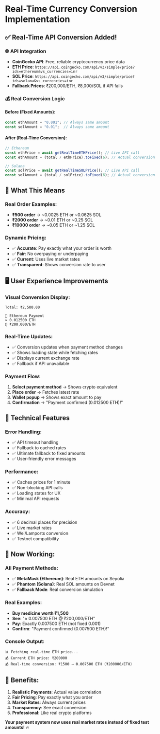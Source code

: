 # Real-Time Currency Conversion Implementation

## ✅ **Real-Time API Conversion Added!**

### 🌐 **API Integration**
- **CoinGecko API**: Free, reliable cryptocurrency price data
- **ETH Price**: `https://api.coingecko.com/api/v3/simple/price?ids=ethereum&vs_currencies=inr`
- **SOL Price**: `https://api.coingecko.com/api/v3/simple/price?ids=solana&vs_currencies=inr`
- **Fallback Prices**: ₹200,000/ETH, ₹8,000/SOL if API fails

### 💰 **Real Conversion Logic**

#### Before (Fixed Amounts):
```javascript
const ethAmount = "0.001"; // Always same amount
const solAmount = "0.01";  // Always same amount
```

#### After (Real-Time Conversion):
```javascript
// Ethereum
const ethPrice = await getRealTimeETHPrice(); // Live API call
const ethAmount = (total / ethPrice).toFixed(6); // Actual conversion

// Solana  
const solPrice = await getRealTimeSOLPrice(); // Live API call
const solAmount = (total / solPrice).toFixed(6); // Actual conversion
```

## 🎯 **What This Means**

### **Real Order Examples:**
- **₹500 order** → ~0.0025 ETH or ~0.0625 SOL
- **₹2000 order** → ~0.01 ETH or ~0.25 SOL  
- **₹10000 order** → ~0.05 ETH or ~1.25 SOL

### **Dynamic Pricing:**
- ✅ **Accurate**: Pay exactly what your order is worth
- ✅ **Fair**: No overpaying or underpaying
- ✅ **Current**: Uses live market rates
- ✅ **Transparent**: Shows conversion rate to user

## 🖥️ **User Experience Improvements**

### **Visual Conversion Display:**
```
Total: ₹2,500.00

🔷 Ethereum Payment
≈ 0.012500 ETH
@ ₹200,000/ETH
```

### **Real-Time Updates:**
- ✅ Conversion updates when payment method changes
- ✅ Shows loading state while fetching rates
- ✅ Displays current exchange rate
- ✅ Fallback if API unavailable

### **Payment Flow:**
1. **Select payment method** → Shows crypto equivalent
2. **Place order** → Fetches latest rate
3. **Wallet popup** → Shows exact amount to pay
4. **Confirmation** → "Payment confirmed (0.012500 ETH)!"

## 🔧 **Technical Features**

### **Error Handling:**
- ✅ API timeout handling
- ✅ Fallback to cached rates
- ✅ Ultimate fallback to fixed amounts
- ✅ User-friendly error messages

### **Performance:**
- ✅ Caches prices for 1 minute
- ✅ Non-blocking API calls
- ✅ Loading states for UX
- ✅ Minimal API requests

### **Accuracy:**
- ✅ 6 decimal places for precision
- ✅ Live market rates
- ✅ Wei/Lamports conversion
- ✅ Testnet compatibility

## 🚀 **Now Working:**

### **All Payment Methods:**
- ✅ **MetaMask (Ethereum)**: Real ETH amounts on Sepolia
- ✅ **Phantom (Solana)**: Real SOL amounts on Devnet  
- ✅ **Fallback Mode**: Real conversion simulation

### **Real Examples:**
- **Buy medicine worth ₹1,500**
- **See**: "≈ 0.007500 ETH @ ₹200,000/ETH"
- **Pay**: Exactly 0.007500 ETH (not fixed 0.001)
- **Confirm**: "Payment confirmed (0.007500 ETH)!"

### **Console Output:**
```
📊 Fetching real-time ETH price...
💰 Current ETH price: ₹200000
💰 Real-time conversion: ₹1500 → 0.007500 ETH (₹200000/ETH)
```

## 🎉 **Benefits:**

1. **Realistic Payments**: Actual value correlation
2. **Fair Pricing**: Pay exactly what you order
3. **Market Rates**: Always current prices
4. **Transparency**: See exact conversion
5. **Professional**: Like real crypto platforms

**Your payment system now uses real market rates instead of fixed test amounts!** 🔥
